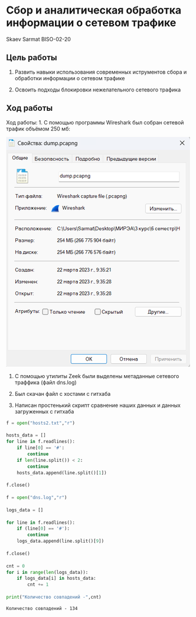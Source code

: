 # Сбор и аналитическая обработка информации о сетевом трафике
Skaev Sarmat BISO-02-20

## Цель работы

1.  Развить навыки использования современных иструментов сбора и
    обработки информации о сетевом трафике

2.  Освоить подходы блокировки нежелательного сетевого трафика

## Ход работы

Ход работы: 1. С помощью программы Wireshark был собран сетевой трафик
объёмом 250 мб:

![](./traffic.png)

1.  С помощью утилиты Zeek были выделены метаданные сетевого траффика
    (файл dns.log)

2.  Был скачан файл с хостами с гитхаба

3.  Написан простенький скрипт сравнение наших данных и данных
    загруженных с гитхаба

``` python
f = open("hosts2.txt","r")

hosts_data = []
for line in f.readlines():
    if line[0] == '#':
        continue
    if len(line.split()) < 2:
        continue
    hosts_data.append(line.split()[1])

f.close()

f = open("dns.log","r")

logs_data = []

for line in f.readlines():
    if (line[0] == '#'):
        continue
    logs_data.append(line.split()[9])

f.close()

cnt = 0
for i in range(len(logs_data)):
    if logs_data[i] in hosts_data:
        cnt += 1

print("Количество совпадений -",cnt)
```

    Количество совпадений - 134
